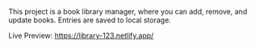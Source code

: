This project is a book library manager, where you can add, remove, and update books. Entries are saved to local storage.

Live Preview: https://library-123.netlify.app/
